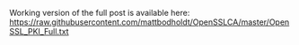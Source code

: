 Working version of the full post is available here: https://raw.githubusercontent.com/mattbodholdt/OpenSSLCA/master/OpenSSL_PKI_Full.txt
